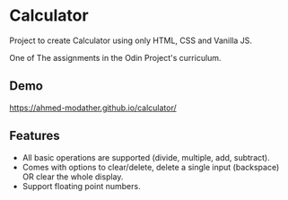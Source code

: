 
# Calculator

Project to create Calculator using only HTML, CSS and Vanilla JS.

One of The assignments in the Odin Project's curriculum.



## Demo

https://ahmed-modather.github.io/calculator/


## Features

- All basic operations are supported (divide, multiple, add, subtract).
- Comes with options to clear/delete, delete a single input (backspace) OR clear the whole display.
- Support floating point numbers.

